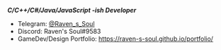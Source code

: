 <!-- ### Raven's Soul -->
<!-- ** Raven's Soul **
<p align="center">
   <img src="" alt="Raven's Soul"/>
</p>
-->
***C/C++/C#/Java/JavaScript -ish Developer***
<!--
- About: 
- Blog: -->
- Telegram: [@Raven_s_Soul](https://t.me/Raven_s_Soul) 
- Discord: Raven's Soul#9583
- GameDev/Design Portfolio: https://raven-s-soul.github.io/portfolio/
<!-- - Email: [sariotedesco@gmail.com](mailto:sariotedesco@gmail.com)-->

